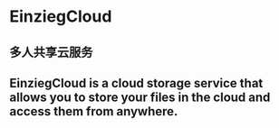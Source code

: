# EinziegCloud

## 多人共享云服务

## EinziegCloud is a cloud storage service that allows you to store your files in the cloud and access them from anywhere.


